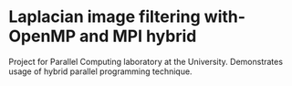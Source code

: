 # Laplacian image filtering with-OpenMP and MPI hybrid

Project for Parallel Computing laboratory at the University.
Demonstrates usage of hybrid parallel programming technique.
